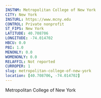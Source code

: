 ```yaml
---
INSTNM: Metropolitan College of New York
CITY: New York
INSTURL: https://www.mcny.edu
CONTROL: Private nonprofit
ST_FIPS: New York
LATITUDE: 40.708706
LONGITUDE: -74.014702
HBCU: 0.0
PBI: 1.0
MENONLY: 0.0
WOMENONLY: 0.0
RELAFFIL: Not reported
CURROPER: 1
slug: metropolitan-college-of-new-york
location: [40.708706, -74.014702]
---
```

Metropolitan College of New York
